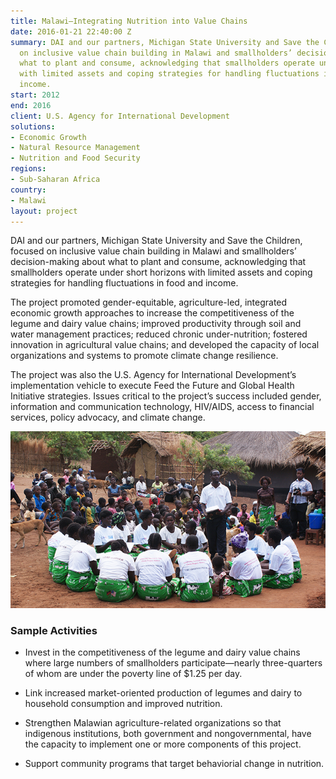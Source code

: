 ```yaml
---
title: Malawi—Integrating Nutrition into Value Chains
date: 2016-01-21 22:40:00 Z
summary: DAI and our partners, Michigan State University and Save the Children, focused
  on inclusive value chain building in Malawi and smallholders’ decision-making about
  what to plant and consume, acknowledging that smallholders operate under short horizons
  with limited assets and coping strategies for handling fluctuations in food and
  income.
start: 2012
end: 2016
client: U.S. Agency for International Development
solutions:
- Economic Growth
- Natural Resource Management
- Nutrition and Food Security
regions:
- Sub-Saharan Africa
country:
- Malawi
layout: project
---
```


DAI and our partners, Michigan State University and Save the Children, focused on inclusive value chain building in Malawi and smallholders’ decision-making about what to plant and consume, acknowledging that smallholders operate under short horizons with limited assets and coping strategies for handling fluctuations in food and income.

The project promoted gender-equitable, agriculture-led, integrated economic growth approaches to increase the competitiveness of the legume and dairy value chains; improved productivity through soil and water management practices; reduced chronic under-nutrition; fostered innovation in agricultural value chains; and developed the capacity of local organizations and systems to promote climate change resilience.

The project was also the U.S. Agency for International Development’s implementation vehicle to execute Feed the Future and Global Health Initiative strategies. Issues critical to the project’s success included gender, information and communication technology, HIV/AIDS, access to financial services, policy advocacy, and climate change.

![](/assets/images/projects/forweb.jpg)

### Sample Activities

* Invest in the competitiveness of the legume and dairy value chains where large numbers of smallholders participate—nearly three-quarters of whom are under the poverty line of $1.25 per day.

* Link increased market-oriented production of legumes and dairy to household consumption and improved nutrition.

* Strengthen Malawian agriculture-related organizations so that indigenous institutions, both government and nongovernmental, have the capacity to implement one or more components of this project.

* Support community programs that target behaviorial change in nutrition.